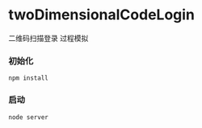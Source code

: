 # twoDimensionalCodeLogin
二维码扫描登录 过程模拟


### 初始化 

```
npm install
```

### 启动

```
node server
```
